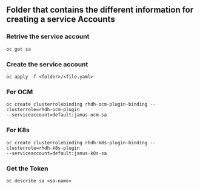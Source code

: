 ## Folder that contains the different information for creating a service Accounts

### Retrive the service account
```
oc get sa
```

### Create the service account
```
oc apply -f <folder>/<file.yaml>
```

### For OCM
```
oc create clusterrolebinding rhdh-ocm-plugin-binding --clusterrole=rhdh-ocm-plugin
--serviceaccount=default:janus-ocm-sa
```

### For K8s
```
oc create clusterrolebinding rhdh-k8s-plugin-binding --clusterrole=rhdh-k8s-plugin
--serviceaccount=default:janus-k8s-sa
```

### Get the Token
```
oc describe sa <sa-name>
```